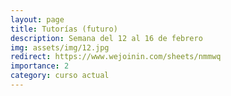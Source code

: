 ```yaml
---
layout: page
title: Tutorías (futuro)
description: Semana del 12 al 16 de febrero
img: assets/img/12.jpg
redirect: https://www.wejoinin.com/sheets/nmmwq
importance: 2
category: curso actual
---
```

